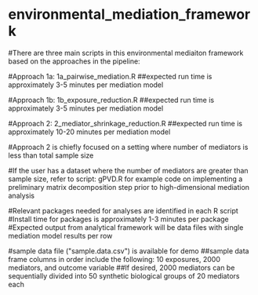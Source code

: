 # environmental_mediation_framework

#There are three main scripts in this environmental mediaiton framework based on the approaches in the pipeline: 

#Approach 1a: 1a_pairwise_mediation.R
##expected run time is approximately 3-5 minutes per mediation model

#Approach 1b: 1b_exposure_reduction.R
##expected run time is approximately 3-5 minutes per mediation model

#Approach 2: 2_mediator_shrinkage_reduction.R
##expected run time is approximately 10-20 minutes per mediation model

#Approach 2 is chiefly focused on a setting where number of mediators is less than total sample size

#If the user has a dataset where the number of mediators are greater than sample size, refer to script: gPVD.R for example code on implementing a preliminary matrix decomposition step prior to high-dimensional mediation analysis

#Relevant packages needed for analyses are identified in each R script 
#Install time for packages is approximately 1-3 minutes per package
#Expected output from analytical framework will be data files with single mediation model results per row

#sample data file ("sample.data.csv") is available for demo
##sample data frame columns in order include the following: 10 exposures, 2000 mediators, and outcome variable
##If desired, 2000 mediators can be sequentially divided into 50 synthetic biological groups of 20 mediators each



